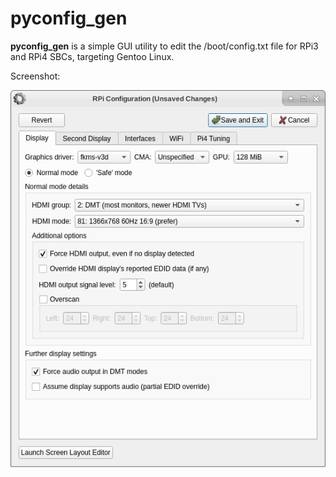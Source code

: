 # pyconfig_gen

**pyconfig_gen** is a simple GUI utility to edit the /boot/config.txt file
for RPi3 and RPi4 SBCs, targeting Gentoo Linux.

Screenshot:

<img src="https://raw.githubusercontent.com/sakaki-/resources/master/raspberrypi/pi4/pyconfig_gen-screenshot3.png" alt="pyconfig_gen application in use (screenshot)"/>
